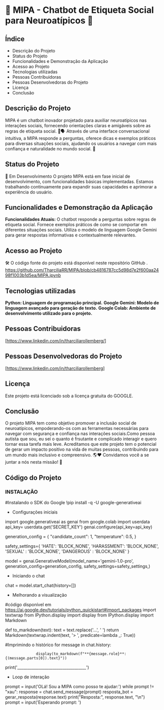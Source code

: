 # 👋 MIPA - Chatbot de Etiqueta Social para Neuroatípicos 🧠

## Índice

* Descrição do Projeto
* Status do Projeto
* Funcionalidades e Demonstração da Aplicação
* Acesso ao Projeto
* Tecnologias utilizadas
* Pessoas Contribuidoras
* Pessoas Desenvolvedoras do Projeto
* Licença
* Conclusão

## Descrição do Projeto
MIPA é um chatbot inovador projetado para auxiliar neuroatípicos nas interações sociais, fornecendo orientações claras e amigáveis sobre as regras de etiqueta social. 🧠🗣️
Através de uma interface conversacional intuitiva, a MIPA responde a perguntas, oferece dicas e exemplos práticos para diversas situações sociais, ajudando os usuários a navegar com mais confiança e naturalidade no mundo social. 🤝

## Status do Projeto
🚧 Em Desenvolvimento
O projeto MIPA está em fase inicial de desenvolvimento, com funcionalidades básicas implementadas. Estamos trabalhando continuamente para expandir suas capacidades e aprimorar a experiência do usuário.

## Funcionalidades e Demonstração da Aplicação
**Funcionalidades Atuais:**
O chatbot responde a perguntas sobre regras de etiqueta social.
Fornece exemplos práticos de como se comportar em diferentes situações sociais.
Utiliza o modelo de linguagem Google Gemini para gerar respostas informativas e contextualmente relevantes.

## Acesso ao Projeto
🛠️ O código fonte do projeto está disponível neste repositório GitHub .
https://github.com/TharciliaRR/MIPA/blob/cb4816787cc5d98d7e2f600aa2498f1003b1d5ea/MIPA.ipynb

## Tecnologias utilizadas
**Python: Linguagem de programação principal.**
**Google Gemini: Modelo de linguagem avançado para geração de texto.**
**Google Colab: Ambiente de desenvolvimento utilizado para o projeto.**

## Pessoas Contribuidoras
[https://www.linkedin.com/in/tharciliarollemberg/]
## Pessoas Desenvolvedoras do Projeto
[https://www.linkedin.com/in/tharciliarollemberg]
## Licença
Este projeto está licenciado sob a licença gratuita do GOOGLE.

## Conclusão
O projeto MIPA tem como objetivo promover a inclusão social de neuroatípicos, empoderando-os com as ferramentas necessárias para navegar com segurança e confiança nas interações sociais.Como pessoa autista que sou, eu sei o quanto é frsutante e complicado interagir e quero tornar essa tarefa mais leve. 
Acreditamos que este projeto tem o potencial de gerar um impacto positivo na vida de muitas pessoas, contribuindo para um mundo mais inclusivo e compreensivo. 🌎❤️
Convidamos você a se juntar a nós nesta missão! 🙏

## Código do Projeto

### INSTALAÇÃO 

#Instalando o SDK do Google
!pip install -q -U google-generativeai


* Configurações iniciais


import google.generativeai as genai
from google.colab import userdata
api_key= userdata.get('SECRET_KEY')
genai.configure(api_key=api_key)

generation_config = {
  "candidate_count": 1,
  "temperature": 0.5,
}

safety_settings={
    'HATE': 'BLOCK_NONE',
    'HARASSMENT': 'BLOCK_NONE',
    'SEXUAL' : 'BLOCK_NONE',
    'DANGEROUS' : 'BLOCK_NONE'
    }

model = genai.GenerativeModel(model_name='gemini-1.0-pro',
                                  generation_config=generation_config,
                                  safety_settings=safety_settings,)


* Iniciando o chat


chat = model.start_chat(history=[])

* Melhorando a visualização


#código disponível em https://ai.google.dev/tutorials/python_quickistart#import_packages
import textwrap
from IPython.display import display
from IPython.display import Markdown

def to_markdown(text):
   text = text.replace('...', ' ')
  return Markdown(textwrap.indent(text, '> ', predicate=lambda _: True))

#Imprimindo o histórico
for message in chat.history:

                  display(to_markdown(f"**{message.role}**: {(message.parts[0]).text}"))
  print('___________________________________')

  

* Loop de interação


prompt = input('OLá! Sou a MIPA como posso te ajudar:')
while prompt != "xau":
  response = chat.send_message(prompt)
  resposta_bot = gerar_resposta(response.text)
  print("Resposta:", response.text, "\n")
prompt = input('Esperando prompt: ')



